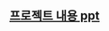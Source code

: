 
<a href="https://docs.google.com/presentation/d/1OSEeq0w3o03AqX6KhAzGuna0w41CTFGgo8ND72FRGMQ/edit?usp=sharing">
        <h2> 프로젝트 내용 ppt </h2>
</a>

